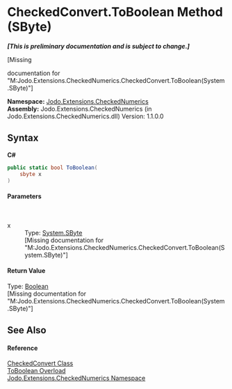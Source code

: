 # CheckedConvert.ToBoolean Method (SByte)
 _**\[This is preliminary documentation and is subject to change.\]**_

\[Missing <summary> documentation for "M:Jodo.Extensions.CheckedNumerics.CheckedConvert.ToBoolean(System.SByte)"\]

**Namespace:**&nbsp;<a href="N_Jodo_Extensions_CheckedNumerics">Jodo.Extensions.CheckedNumerics</a><br />**Assembly:**&nbsp;Jodo.Extensions.CheckedNumerics (in Jodo.Extensions.CheckedNumerics.dll) Version: 1.1.0.0

## Syntax

**C#**<br />
``` C#
public static bool ToBoolean(
	sbyte x
)
```


#### Parameters
&nbsp;<dl><dt>x</dt><dd>Type: <a href="https://docs.microsoft.com/dotnet/api/system.sbyte" target="_blank" rel="noopener noreferrer">System.SByte</a><br />\[Missing <param name="x"/> documentation for "M:Jodo.Extensions.CheckedNumerics.CheckedConvert.ToBoolean(System.SByte)"\]</dd></dl>

#### Return Value
Type: <a href="https://docs.microsoft.com/dotnet/api/system.boolean" target="_blank" rel="noopener noreferrer">Boolean</a><br />\[Missing <returns> documentation for "M:Jodo.Extensions.CheckedNumerics.CheckedConvert.ToBoolean(System.SByte)"\]

## See Also


#### Reference
<a href="T_Jodo_Extensions_CheckedNumerics_CheckedConvert">CheckedConvert Class</a><br /><a href="Overload_Jodo_Extensions_CheckedNumerics_CheckedConvert_ToBoolean">ToBoolean Overload</a><br /><a href="N_Jodo_Extensions_CheckedNumerics">Jodo.Extensions.CheckedNumerics Namespace</a><br />